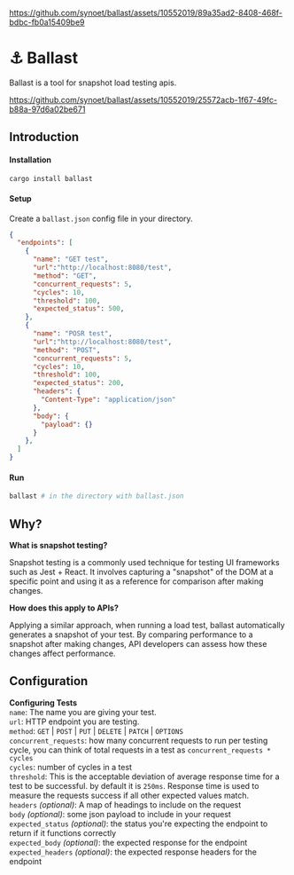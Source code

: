 
https://github.com/synoet/ballast/assets/10552019/89a35ad2-8408-468f-bdbc-fb0a15409be9
# ⚓ Ballast  
Ballast is a tool for snapshot load testing apis.



https://github.com/synoet/ballast/assets/10552019/25572acb-1f67-49fc-b88a-97d6a02be671




## Introduction
#### Installation
```bash
cargo install ballast
```

#### Setup
Create a `ballast.json` config file in your directory.
```json
{
  "endpoints": [
    {
      "name": "GET test",
      "url":"http://localhost:8080/test",
      "method": "GET",
      "concurrent_requests": 5,
      "cycles": 10,
      "threshold": 100,
      "expected_status": 500,
    },
    {
      "name": "POSR test",
      "url":"http://localhost:8080/test",
      "method": "POST",
      "concurrent_requests": 5,
      "cycles": 10,
      "threshold": 100,
      "expected_status": 200,
      "headers": {
        "Content-Type": "application/json"
      },
      "body": {
        "payload": {}
      }
    },
  ]
}
```

#### Run
```bash
ballast # in the directory with ballast.json
```

## Why?
**What is snapshot testing?**

Snapshot testing is a commonly used technique for testing UI frameworks such as Jest + React. It involves capturing a "snapshot" of the DOM at a specific point and using it as a reference for comparison after making changes.

**How does this apply to APIs?**

Applying a similar approach, when running a load test, ballast automatically generates a snapshot of your test. By comparing performance to a snapshot after making changes, API developers can assess how these changes affect performance.

## Configuration
**Configuring Tests**   
`name`: The name you are giving your test.   
`url`: HTTP endpoint you are testing.   
`method`: `GET` | `POST` | `PUT` | `DELETE` | `PATCH` | `OPTIONS`   
`concurrent_requests`: how many concurrent requests to run per testing cycle, you can think of total requests in a test as `concurrent_requests * cycles`   
`cycles`: number of cycles in a test   
`threshold`: This is the acceptable deviation of average response time for a test to be successful. by default it is `250ms`. Response time is used to measure the requests success if all other expected values match.   
`headers` *(optional)*: A map of headings to include on the request   
`body` *(optional)*: some json payload to include in your request   
`expected_status` *(optional)*: the status you're expecting the endpoint to return if it functions correctly   
`expected_body` *(optional)*: the expected response for the endpoint   
`expected_headers` *(optional)*: the expected response headers for the endpoint   
